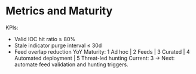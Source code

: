 # Metrics and Maturity
KPIs:
- Valid IOC hit ratio ≥ 80%
- Stale indicator purge interval ≤ 30d
- Feed overlap reduction YoY
Maturity:
1 Ad hoc | 2 Feeds | 3 Curated | 4 Automated deployment | 5 Threat-led hunting
Current: 3 → Next: automate feed validation and hunting triggers.

